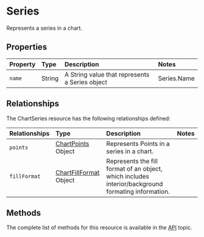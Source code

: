 # Series
Represents a series in a chart.

## Properties

| Property         | Type    |Description|Notes |
|:-----------------|:--------|:----------|:-----|
|`name`          |String|A String value that represents a Series object |Series.Name|

## Relationships
The ChartSeries resource has the following relationships defined:

| Relationships    | Type    |Description|Notes |
|:-----------------|:--------|:----------|:-----|
| `points`          |[ChartPoints](chartPoints.md) Object | Represents Points in a series in a chart.
| `fillFormat`          |[ChartFillFormat](chartFillFormat.md) Object | Represents the fill format of an object, which includes interior/background formating information. 



## Methods

The complete list of methods for this resource is available in
the [API](../README.md) topic.